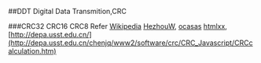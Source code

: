 ##DDT
	Digital Data Transmition,CRC

###CRC32 CRC16 CRC8
	Refer 
	[Wikipedia](http://en.wikipedia.org/wiki/Polynomial_representations_of_cyclic_redundancy_checks)
	[HezhouW](https://github.com/HezhouW/CRC16_CCITT), 
	[ocasas](https://github.com/ocasas/crc8)
	[htmlxx](http://blog.csdn.net/htmlxx/article/details/17369105#comments),
	[http://depa.usst.edu.cn/](http://depa.usst.edu.cn/chenjq/www2/software/crc/CRC_Javascript/CRCcalculation.htm)
